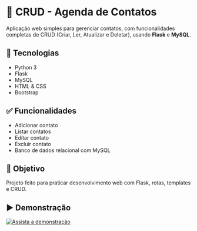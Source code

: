 # 📒 CRUD - Agenda de Contatos

Aplicação web simples para gerenciar contatos, com funcionalidades completas de CRUD (Criar, Ler, Atualizar e Deletar), usando **Flask** e **MySQL**.

## 🚀 Tecnologias

- Python 3
- Flask
- MySQL
- HTML & CSS
- Bootstrap

## ✅ Funcionalidades

- Adicionar contato
- Listar contatos
- Editar contato
- Excluir contato
- Banco de dados relacional com MySQL

## 📘 Objetivo

Projeto feito para praticar desenvolvimento web com Flask, rotas, templates e CRUD.

## ▶️ Demonstração
[![Assista a demonstração](https://img.youtube.com/vi/e9jTuC-lV3M/hqdefault.jpg)](https://www.youtube.com/watch?v=e9jTuC-lV3M)
